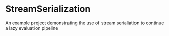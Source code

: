 # StreamSerialization
 An example project demonstrating the use of stream serialiation to continue a lazy evaluation pipeline
